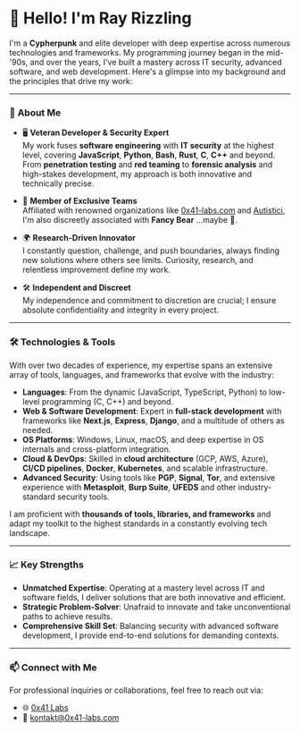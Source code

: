# 👋 Hello! I'm **Ray Rizzling**

I'm a **Cypherpunk** and elite developer with deep expertise across numerous technologies and frameworks. My programming journey began in the mid-'90s, and over the years, I've built a mastery across IT security, advanced software, and web development. Here's a glimpse into my background and the principles that drive my work:

---

### 🚀 **About Me**
- 🖥️ **Veteran Developer & Security Expert**  
  My work fuses **software engineering** with **IT security** at the highest level, covering **JavaScript**, **Python**, **Bash**, **Rust**, **C**, **C++** and beyond. From **penetration testing** and **red teaming** to **forensic analysis** and high-stakes development, my approach is both innovative and technically precise.

- 💼 **Member of Exclusive Teams**  
  Affiliated with renowned organizations like [0x41-labs.com](https://0x41-labs.com) and [Autistici](https://www.autistici.org), I'm also discreetly associated with **Fancy Bear** ...maybe 🤫.

- 🌍 **Research-Driven Innovator**  
  I constantly question, challenge, and push boundaries, always finding new solutions where others see limits. Curiosity, research, and relentless improvement define my work.

- 🛠️ **Independent and Discreet**  
  My independence and commitment to discretion are crucial; I ensure absolute confidentiality and integrity in every project.

---

### 🛠️ **Technologies & Tools**
With over two decades of experience, my expertise spans an extensive array of tools, languages, and frameworks that evolve with the industry:

- **Languages**: From the dynamic (JavaScript, TypeScript, Python) to low-level programming (C, C++) and beyond.
- **Web & Software Development**: Expert in **full-stack development** with frameworks like **Next.js**, **Express**, **Django**, and a multitude of others as needed.
- **OS Platforms**: Windows, Linux, macOS, and deep expertise in OS internals and cross-platform integration.
- **Cloud & DevOps**: Skilled in **cloud architecture** (GCP, AWS, Azure), **CI/CD pipelines**, **Docker**, **Kubernetes**, and scalable infrastructure.
- **Advanced Security**: Using tools like **PGP**, **Signal**, **Tor**, and extensive experience with **Metasploit**, **Burp Suite**, **UFEDS** and other industry-standard security tools.

I am proficient with **thousands of tools, libraries, and frameworks** and adapt my toolkit to the highest standards in a constantly evolving tech landscape.

---

### 📈 **Key Strengths**
- **Unmatched Expertise**: Operating at a mastery level across IT and software fields, I deliver solutions that are both innovative and efficient.
- **Strategic Problem-Solver**: Unafraid to innovate and take unconventional paths to achieve results.
- **Comprehensive Skill Set**: Balancing security with advanced software development, I provide end-to-end solutions for demanding contexts.

---

### 📫 **Connect with Me**
For professional inquiries or collaborations, feel free to reach out via:
- 🌐 [0x41 Labs](https://www.0x41-labs.com)
- 📧 [kontakt@0x41-labs.com](mailto:kontakt@0x41-labs.com)
